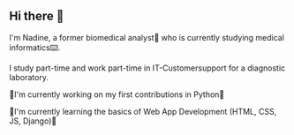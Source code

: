 ## Hi there 👋

I'm Nadine, a former biomedical analyst🔬 who is currently studying medical informatics⌨️.

I study part-time and work part-time in IT-Customersupport for a diagnostic laboratory.

🔭I'm currently working on my first contributions in Python🔭

🌱I'm currently learning the basics of Web App Development (HTML, CSS, JS, Django)🌱

